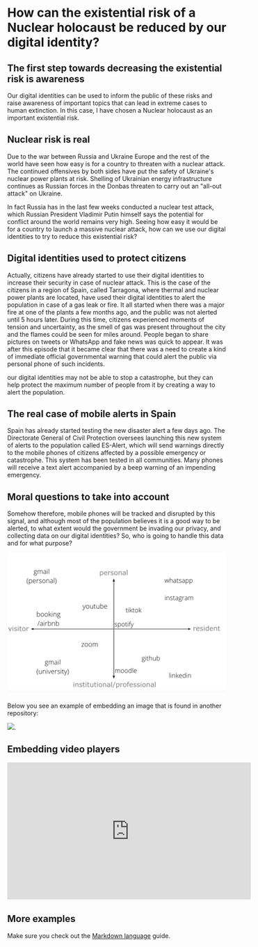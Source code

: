 # How can the existential risk of a Nuclear holocaust be reduced by our digital identity?

## The first step towards decreasing the existential risk is awareness
Our digital identities can be used to inform the public of these risks and raise awareness of important topics that can lead in extreme cases to human extinction. 
In this case, I have chosen a Nuclear holocaust as an important existential risk. 

## Nuclear risk is real 
Due to the war between Russia and Ukraine Europe and the rest of the world have seen how easy is for a country to threaten with a nuclear attack. 
The continued offensives by both sides have put the safety of Ukraine's nuclear power plants at risk. Shelling of Ukrainian energy infrastructure continues as Russian forces in the Donbas threaten to carry out an "all-out attack" on Ukraine.

In fact Russia has in the last few weeks conducted a nuclear test attack, which Russian President Vladimir Putin himself says the potential for conflict around the world remains very high. 
Seeing how easy it would be for a country to launch a massive nuclear attack, how can we use our digital identities to try to reduce this existential risk? 

## Digital identities used to protect citizens 
Actually, citizens have already started to use their digital identities to increase their security in case of nuclear attack. 
This is the case of the citizens in a region of Spain, called Tarragona, where thermal and nuclear power plants are located, have used their digital identities to alert the population in case of a gas leak or fire. 
It all started when there was a major fire at one of the plants a few months ago, and the public was not alerted until 5 hours later. During this time, citizens experienced moments of tension and uncertainty, as the smell of gas was present throughout the city and the flames could be seen for miles around. People began to share pictures on tweets or WhatsApp and fake news was quick to appear. 
It was after this episode that it became clear that there was a need to create a kind of immediate official governmental warning that could alert the public via personal phone of such incidents.

our digital identities may not be able to stop a catastrophe, but they can help protect the maximum number of people from it by creating a way to alert the population.

## The real case of mobile alerts in Spain  
Spain has already started testing the new disaster alert a few days ago. 
The Directorate General of Civil Protection oversees launching this new system of alerts to the population called ES-Alert, which will send warnings directly to the mobile phones of citizens affected by a possible emergency or catastrophe. This system has been tested in all communities. Many phones will receive a text alert accompanied by a beep warning of an impending emergency.

## Moral questions to take into account  
Somehow therefore, mobile phones will be tracked and disrupted by this signal, and although most of the population believes it is a good way to be alerted, to what extent would the government be invading our privacy, and collecting data on our digital identities? So, who is going to handle this data and for what purpose?  


![Plain VR map](assets/img/esquema.png)


Below you see an example of embedding an image that is found in another repository:

![](https://khofstadter.com/assets/img/2005-04-01-khofstadter-painting-chien.jpg). 

## Embedding video players

<iframe width="560" height="315" src="https://www.youtube.com/embed/lfPJ7Tz4JGs" title="YouTube video player" frameborder="0" allow="accelerometer; autoplay; clipboard-write; encrypted-media; gyroscope; picture-in-picture" allowfullscreen></iframe>

## More examples

Make sure you check out the [Markdown language](https://guides.github.com/features/mastering-markdown/) guide. 


